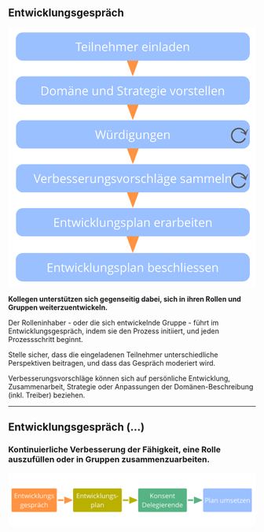 ## Entwicklungsgespräch

![right,fit](img/process/peer-review.png)

**Kollegen unterstützen sich gegenseitig dabei, sich in ihren Rollen und Gruppen weiterzuentwickeln.**

Der Rolleninhaber - oder die sich entwickelnde Gruppe - führt im Entwicklungsgespräch, indem sie den Prozess initiiert, und jeden Prozessschritt beginnt.

Stelle sicher, dass die eingeladenen Teilnehmer unterschiedliche Perspektiven beitragen, und dass das Gespräch moderiert wird.

Verbesserungsvorschläge können sich auf persönliche Entwicklung, Zusammenarbeit, Strategie oder Anpassungen der Domänen-Beschreibung (inkl. Treiber) beziehen.

* * *

## Entwicklungsgespräch (…)

### Kontinuierliche Verbesserung der Fähigkeit, eine Rolle auszufüllen oder in Gruppen zusammenzuarbeiten.

![inline,fit](img/evolution/development-process.png)